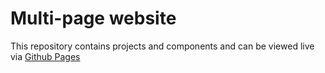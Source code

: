 # Multi-page website

This repository contains projects and components and can be viewed live via [Github Pages](http://olegrjumin.github.io/multi-page-website)